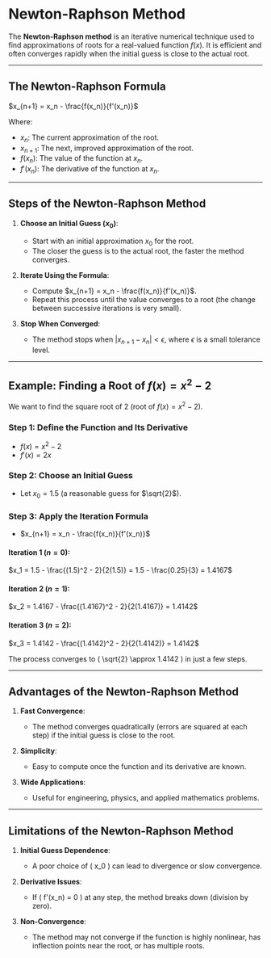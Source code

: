 # Newton-Raphson Method

The **Newton-Raphson method** is an iterative numerical technique used to find approximations of roots for a real-valued function $f(x)$. It is efficient and often converges rapidly when the initial guess is close to the actual root.

---

## The Newton-Raphson Formula

$x_{n+1} = x_n - \frac{f(x_n)}{f'(x_n)}$

Where:
- $x_n$: The current approximation of the root.
- $x_{n+1}$: The next, improved approximation of the root.
- $f(x_n)$: The value of the function at $x_n$.
- $f'(x_n)$: The derivative of the function at $x_n$.

---

## Steps of the Newton-Raphson Method

1. **Choose an Initial Guess ($x_0$)**:
   - Start with an initial approximation $x_0$ for the root.
   - The closer the guess is to the actual root, the faster the method converges.

2. **Iterate Using the Formula**:
   - Compute $x_{n+1} = x_n - \frac{f(x_n)}{f'(x_n)}$.
   - Repeat this process until the value converges to a root (the change between successive iterations is very small).

3. **Stop When Converged**:
   - The method stops when $|x_{n+1} - x_n| < \epsilon$, where $\epsilon$ is a small tolerance level.

---

## Example: Finding a Root of $f(x) = x^2 - 2$

We want to find the square root of 2 (root of $f(x) = x^2 - 2$).

### Step 1: Define the Function and Its Derivative
- $f(x) = x^2 - 2$
- $f'(x) = 2x$

### Step 2: Choose an Initial Guess
- Let $x_0 = 1.5$ (a reasonable guess for $\sqrt{2}$).

### Step 3: Apply the Iteration Formula
- $x_{n+1} = x_n - \frac{f(x_n)}{f'(x_n)}$

#### Iteration 1 ($n = 0$):

$x_1 = 1.5 - \frac{(1.5)^2 - 2}{2(1.5)} = 1.5 - \frac{0.25}{3} = 1.4167$

#### Iteration 2 ($n = 1$):

$x_2 = 1.4167 - \frac{(1.4167)^2 - 2}{2(1.4167)} = 1.4142$

#### Iteration 3 ($n = 2$):

$x_3 = 1.4142 - \frac{(1.4142)^2 - 2}{2(1.4142)} = 1.4142$

The process converges to \( \sqrt{2} \approx 1.4142 \) in just a few steps.

---

## Advantages of the Newton-Raphson Method

1. **Fast Convergence**:
   - The method converges quadratically (errors are squared at each step) if the initial guess is close to the root.
   
2. **Simplicity**:
   - Easy to compute once the function and its derivative are known.

3. **Wide Applications**:
   - Useful for engineering, physics, and applied mathematics problems.

---

## Limitations of the Newton-Raphson Method

1. **Initial Guess Dependence**:
   - A poor choice of \( x_0 \) can lead to divergence or slow convergence.

2. **Derivative Issues**:
   - If \( f'(x_n) = 0 \) at any step, the method breaks down (division by zero).

3. **Non-Convergence**:
   - The method may not converge if the function is highly nonlinear, has inflection points near the root, or has multiple roots.


